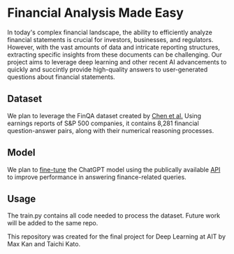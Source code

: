 # Financial Analysis Made Easy
In today's complex financial landscape, the ability to efficiently analyze financial statements is crucial for investors, businesses, and regulators. However, with the vast amounts of data and intricate reporting structures, extracting specific insights from these documents can be challenging. Our project aims to leverage deep learning and other recent AI advancements to quickly and succintly provide high-quality answers to user-generated questions about financial statements.

## Dataset
We plan to leverage the FinQA dataset created by [Chen et al.](https://arxiv.org/abs/2109.00122) Using earnings reports of S&P 500 companies, it contains 8,281 financial question-answer pairs, along with their numerical reasoning processes.

## Model
We plan to [fine-tune](https://platform.openai.com/docs/guides/fine-tuning) the ChatGPT model using the publically available [API](https://openai.com/blog/introducing-chatgpt-and-whisper-apis) to improve performance in answering finance-related queries.

## Usage
The train.py contains all code needed to process the dataset. Future work will be added to the same repo.


This repository was created for the final project for Deep Learning at AIT by Max Kan and Taichi Kato.
